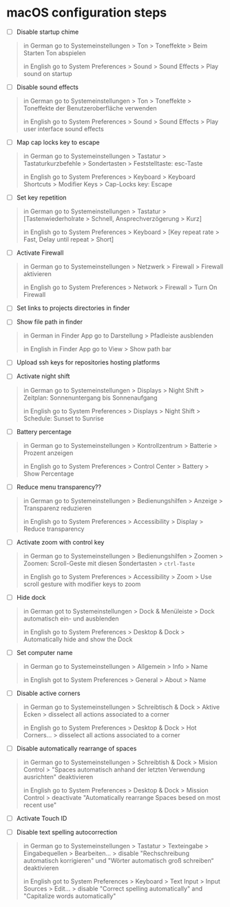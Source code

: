 # macOS configuration steps

- [ ] Disable startup chime
> in German go to Systemeinstellungen > Ton > Toneffekte > Beim Starten Ton abspielen
>
> in English go to System Preferences > Sound > Sound Effects > Play sound on startup

- [ ] Disable sound effects
> in German go to Systemeinstellungen > Ton > Toneffekte > Toneffekte der Benutzeroberfläche verwenden
>
> in English go to System Preferences > Sound > Sound Effects > Play user interface sound effects

- [ ] Map cap locks key to escape
> in German go to Systemeinstellungen > Tastatur > Tastaturkurzbefehle > Sondertasten > Feststelltaste: esc-Taste
>
> in English go to System Preferences > Keyboard > Keyboard Shortcuts > Modifier Keys > Cap-Locks key: Escape

- [ ] Set key repetition
> in German go to Systemeinstellungen > Tastatur > [Tastenwiederholrate > Schnell, Ansprechverzögerung > Kurz]
>
> in English go to System Preferences > Keyboard > [Key repeat rate > Fast, Delay until repeat > Short]

- [ ] Activate Firewall
> in German go to Systemeinstellungen > Netzwerk > Firewall > Firewall aktivieren
>
> in English go to System Preferences > Network > Firewall > Turn On Firewall

- [ ] Set links to projects directories in finder

- [ ] Show file path in finder
> in German in Finder App go to Darstellung > Pfadleiste ausblenden
>
> in English in Finder App go to View > Show path bar

- [ ] Upload ssh keys for repositories hosting platforms

- [ ] Activate night shift
> in German go to Systemeinstellungen > Displays > Night Shift > Zeitplan: Sonnenuntergang bis Sonnenaufgang
>
> in English go to System Preferences > Displays > Night Shift > Schedule: Sunset to Sunrise

- [ ] Battery percentage
> in German go to Systemeinstellungen > Kontrollzentrum > Batterie > Prozent anzeigen
>
> in English go to System Preferences > Control Center > Battery > Show Percentage

- [ ] Reduce menu transparency??
> in German go to Systemeinstellungen > Bedienungshilfen > Anzeige > Transparenz reduzieren
>
> in English go to System Preferences > Accessibility > Display > Reduce transparency

- [ ] Activate zoom with control key
> in German go to Systemeinstellungen > Bedienungshilfen > Zoomen > Zoomen: Scroll-Geste mit diesen Sondertasten > `ctrl-Taste`
>
> in English go to System Preferences > Accessibility > Zoom > Use scroll gesture with modifier keys to zoom

- [ ] Hide dock
> in German got to Systemeinstellungen > Dock & Menüleiste > Dock automatisch ein- und ausblenden
>
> in English go to System Preferences > Desktop & Dock > Automatically hide and show the Dock

- [ ] Set computer name
> in German go to Systemeinstellungen > Allgemein > Info > Name
>
> in English got to System Preferences > General > About > Name

- [ ] Disable active corners
> in German go to Systemeinstellungen > Schreibtisch & Dock > Aktive Ecken > disselect all actions associated to a corner
>
> in English go to System Preferences > Desktop & Dock > Hot Corners... > disselect all actions associated to a corner

- [ ] Disable automatically rearrange of spaces
> in German go to Systemeinstellungen > Schreibtish & Dock > Mision Control > "Spaces automatisch anhand der letzten Verwendung ausrichten" deaktivieren
>
> in English go to System Preferences > Desktop & Dock > Mission Control > deactivate "Automatically rearrange Spaces besed on most recent use"

- [ ] Activate Touch ID

- [ ] Disable text spelling autocorrection
> in German go to Systemeinstellungen > Tastatur > Texteingabe > Eingabequellen > Bearbeiten... > disable "Rechschreibung automatisch korrigieren" und "Wörter automatisch groß schreiben“ deaktivieren
>
> in English got to System Preferences > Keyboard > Text Input > Input Sources > Edit... > disable "Correct spelling automatically" and "Capitalize words automatically"

